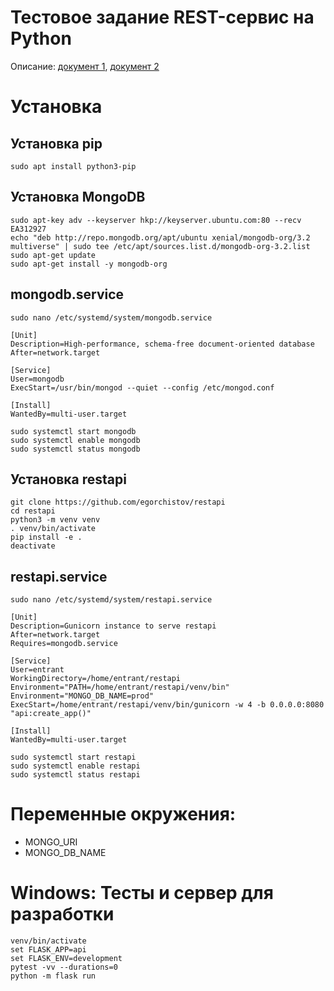 # Тестовое задание REST-сервис на Python

Описание: [документ 1](https://yadi.sk/i/bE-gmumaIDcPGg), [документ 2](https://yadi.sk/i/dA9umaGbQdMNLw)

# Установка

## Установка pip

```shell
sudo apt install python3-pip
```

## Установка MongoDB

```shell
sudo apt-key adv --keyserver hkp://keyserver.ubuntu.com:80 --recv EA312927
echo "deb http://repo.mongodb.org/apt/ubuntu xenial/mongodb-org/3.2 multiverse" | sudo tee /etc/apt/sources.list.d/mongodb-org-3.2.list
sudo apt-get update
sudo apt-get install -y mongodb-org
```

## mongodb.service

```shell
sudo nano /etc/systemd/system/mongodb.service
```

```
[Unit]
Description=High-performance, schema-free document-oriented database
After=network.target

[Service]
User=mongodb
ExecStart=/usr/bin/mongod --quiet --config /etc/mongod.conf

[Install]
WantedBy=multi-user.target
```

```shell
sudo systemctl start mongodb
sudo systemctl enable mongodb
sudo systemctl status mongodb
```

## Установка restapi

```shell
git clone https://github.com/egorchistov/restapi
cd restapi
python3 -m venv venv
. venv/bin/activate
pip install -e .
deactivate
```

## restapi.service

```shell
sudo nano /etc/systemd/system/restapi.service
```

```
[Unit]
Description=Gunicorn instance to serve restapi
After=network.target
Requires=mongodb.service

[Service]
User=entrant
WorkingDirectory=/home/entrant/restapi
Environment="PATH=/home/entrant/restapi/venv/bin"
Environment="MONGO_DB_NAME=prod"
ExecStart=/home/entrant/restapi/venv/bin/gunicorn -w 4 -b 0.0.0.0:8080 "api:create_app()"

[Install]
WantedBy=multi-user.target
```

```shell
sudo systemctl start restapi
sudo systemctl enable restapi
sudo systemctl status restapi
```

# Переменные окружения:

+ MONGO_URI
+ MONGO_DB_NAME

# Windows: Тесты и сервер для разработки

```shell
venv/bin/activate
set FLASK_APP=api
set FLASK_ENV=development
pytest -vv --durations=0
python -m flask run
```
